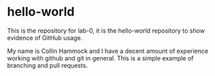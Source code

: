 # hello-world
This is the repository for lab-0, it is the hello-world repository to show evidence of GitHub usage.

My name is Collin Hammock and I have a decent amount of experience working with github and git in general. 
This is a simple example of branching and pull requests.
